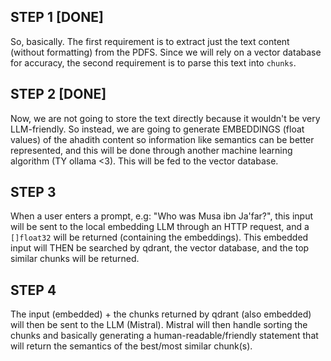 ## STEP 1 [DONE]

So, basically. The first requirement is to extract just the text content (without formatting) from the PDFS.
Since we will rely on a vector database for accuracy, the second requirement
is to parse this text into `chunks`.

## STEP 2 [DONE]

Now, we are not going to store the text directly because it wouldn't be very LLM-friendly.
So instead, we are going to generate EMBEDDINGS (float values) of the ahadith content so
information like semantics can be better represented, and this will be done through
another machine learning algorithm (TY ollama <3). This will be fed to the vector database.

## STEP 3

When a user enters a prompt, e.g: "Who was Musa ibn Ja'far?", this input will be
sent to the local embedding LLM through an HTTP request, and a `[]float32` will be
returned (containing the embeddings). This embedded input will THEN be searched by
qdrant, the vector database, and the top similar chunks will be returned.

## STEP 4

The input (embedded) + the chunks returned by qdrant (also embedded) will then be
sent to the LLM (Mistral). Mistral will then handle sorting the chunks and basically
generating a human-readable/friendly statement that will return the semantics of the
best/most similar chunk(s).